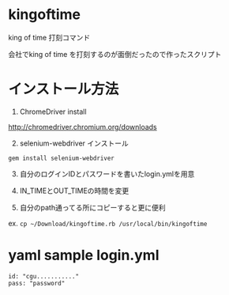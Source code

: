 # kingoftime

king of time 打刻コマンド

会社でking of time を打刻するのが面倒だったので作ったスクリプト

# インストール方法

1. ChromeDriver install

http://chromedriver.chromium.org/downloads

2. selenium-webdriver インストール

`gem install selenium-webdriver`

3. 自分のログインIDとパスワードを書いたlogin.ymlを用意

4. IN_TIMEとOUT_TIMEの時間を変更

5. 自分のpath通ってる所にコピーすると更に便利

ex.  `cp ~/Download/kingoftime.rb /usr/local/bin/kingoftime`

# yaml sample login.yml

```
id: "cgu..........."
pass: "password"
```
